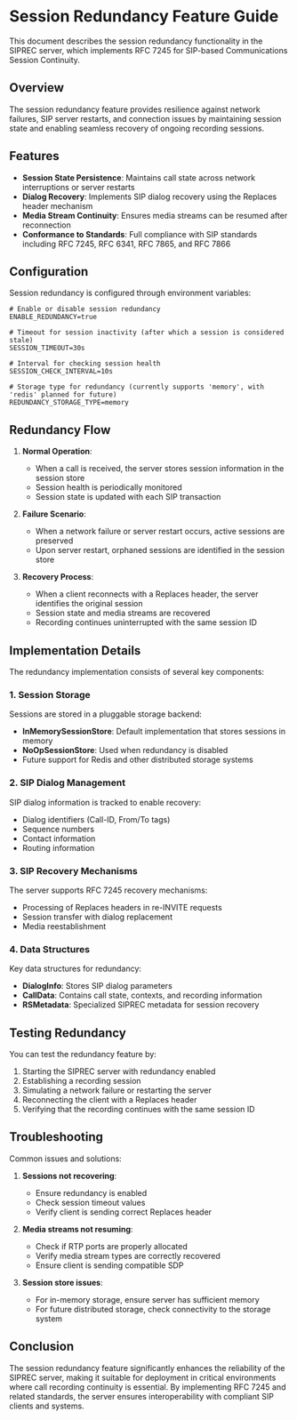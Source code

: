 # Session Redundancy Feature Guide

This document describes the session redundancy functionality in the SIPREC server, which implements RFC 7245 for SIP-based Communications Session Continuity.

## Overview

The session redundancy feature provides resilience against network failures, SIP server restarts, and connection issues by maintaining session state and enabling seamless recovery of ongoing recording sessions.

## Features

- **Session State Persistence**: Maintains call state across network interruptions or server restarts
- **Dialog Recovery**: Implements SIP dialog recovery using the Replaces header mechanism
- **Media Stream Continuity**: Ensures media streams can be resumed after reconnection
- **Conformance to Standards**: Full compliance with SIP standards including RFC 7245, RFC 6341, RFC 7865, and RFC 7866

## Configuration

Session redundancy is configured through environment variables:

```properties
# Enable or disable session redundancy
ENABLE_REDUNDANCY=true

# Timeout for session inactivity (after which a session is considered stale)
SESSION_TIMEOUT=30s

# Interval for checking session health
SESSION_CHECK_INTERVAL=10s

# Storage type for redundancy (currently supports 'memory', with 'redis' planned for future)
REDUNDANCY_STORAGE_TYPE=memory
```

## Redundancy Flow

1. **Normal Operation**:
   - When a call is received, the server stores session information in the session store
   - Session health is periodically monitored
   - Session state is updated with each SIP transaction

2. **Failure Scenario**:
   - When a network failure or server restart occurs, active sessions are preserved
   - Upon server restart, orphaned sessions are identified in the session store

3. **Recovery Process**:
   - When a client reconnects with a Replaces header, the server identifies the original session
   - Session state and media streams are recovered
   - Recording continues uninterrupted with the same session ID

## Implementation Details

The redundancy implementation consists of several key components:

### 1. Session Storage

Sessions are stored in a pluggable storage backend:

- **InMemorySessionStore**: Default implementation that stores sessions in memory
- **NoOpSessionStore**: Used when redundancy is disabled
- Future support for Redis and other distributed storage systems

### 2. SIP Dialog Management

SIP dialog information is tracked to enable recovery:

- Dialog identifiers (Call-ID, From/To tags)
- Sequence numbers
- Contact information
- Routing information

### 3. SIP Recovery Mechanisms

The server supports RFC 7245 recovery mechanisms:

- Processing of Replaces headers in re-INVITE requests
- Session transfer with dialog replacement
- Media reestablishment

### 4. Data Structures

Key data structures for redundancy:

- **DialogInfo**: Stores SIP dialog parameters
- **CallData**: Contains call state, contexts, and recording information
- **RSMetadata**: Specialized SIPREC metadata for session recovery

## Testing Redundancy

You can test the redundancy feature by:

1. Starting the SIPREC server with redundancy enabled
2. Establishing a recording session
3. Simulating a network failure or restarting the server
4. Reconnecting the client with a Replaces header
5. Verifying that the recording continues with the same session ID

## Troubleshooting

Common issues and solutions:

1. **Sessions not recovering**:
   - Ensure redundancy is enabled
   - Check session timeout values
   - Verify client is sending correct Replaces header

2. **Media streams not resuming**:
   - Check if RTP ports are properly allocated
   - Verify media stream types are correctly recovered
   - Ensure client is sending compatible SDP

3. **Session store issues**:
   - For in-memory storage, ensure server has sufficient memory
   - For future distributed storage, check connectivity to the storage system

## Conclusion

The session redundancy feature significantly enhances the reliability of the SIPREC server, making it suitable for deployment in critical environments where call recording continuity is essential. By implementing RFC 7245 and related standards, the server ensures interoperability with compliant SIP clients and systems.